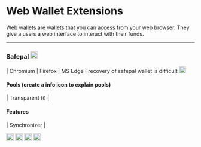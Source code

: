 # Web Wallet Extensions

Web wallets are wallets that you can access from your web browser. They give a users a web interface to interact with their funds.

---

### Safepal [<img src="https://raw.githubusercontent.com/FortAwesome/Font-Awesome/6.x/svgs/solid/arrow-up-right-from-square.svg" width="20" height="20">](https://www.safepal.com/)
| Chromium | Firefox | MS Edge | recovery of safepal wallet is difficult  <img src="https://raw.githubusercontent.com/FortAwesome/Font-Awesome/6.x/svgs/solid/triangle-exclamation.svg" width="18" height="18">


#### Pools (create a info icon to explain pools)
| Transparent (i) |

#### Features
| Synchronizer |


<img src="https://raw.githubusercontent.com/FortAwesome/Font-Awesome/6.x/svgs/solid/arrow-up-right-from-square.svg" width="20" height="20">

<img src="https://raw.githubusercontent.com/FortAwesome/Font-Awesome/6.x/svgs/solid/square-up-right.svg" width="20" height="20">

<img src="https://raw.githubusercontent.com/FortAwesome/Font-Awesome/6.x/svgs/solid/square-arrow-up-right.svg" width="20" height="20">


<img src="https://raw.githubusercontent.com/FortAwesome/Font-Awesome/6.x/svgs/solid/microchip.svg" width="20" height="20">

